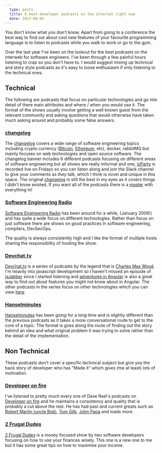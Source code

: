 ```yaml
---
  type: posts
  title: 6 best developer podcasts on the internet right now
  date: 2017-09-03
---
```

  

You don't know what you don't know.   Apart from going to a conference the best way to find out about cool new features of your favourite programming language is to listen to podcasts while you walk to work or go to the gym.

Over the last year I've been on the lookout for the best podcasts on the interweb for software engineers.  I've been through a few painful hours listening to crap so you don't have to.  I would suggest mixing up technical and story style podcasts as it's easy to loose enthusiasm if only listening to the technical ones.  

## Technical
The following are podcasts that focus on particular technologies and go into detail of there main attributes and where / when you would use it.  The format of the shows usually involve getting a well known guest from the relevant community and asking questions that would otherwise have taken much asking around and probably some false answers.  

### [changelog](https://changelog.com/)
The [changelog](https://changelog.com/) covers a wide range of software engineering topics including crypto currency ([Bitcoin](https://bitcoin.org/en/), [Ethereum](https://www.ethereum.org/), etc), docker, rabbitMQ but mainly focuses on  web technologies and open source software.  The changelog banner includes 6 different podcasts focusing on different areas of software engineering but all shows are really informal and one, [jsParty](https://changelog.com/jsparty) is recorded live on Fridays so you can listen along and join the Slack channel to give your comments as they talk, which I think is novel and unique in this space.  The original [changelog](https://changelog.com/podcast) is still the best in my eyes as it covers things I didn't know existed.  If you want all of the podcasts there is a [master](https://changelog.com/master) with everything in!

### [Software Engineering Radio](http://www.se-radio.net/)
[Software Engineering Radio](http://www.se-radio.net/) has been around for a while, (January 2006!) and has quite a wide focus on different technologies.  Rather than focus on just software there are shows on good practices in software engineering, compilers, DevSecOps.

The quality is always consistently high and I like the format of multiple hosts sharing the responsibility of hosting the show.

### [Devchat.tv](https://devchat.tv/)
[Devchat.tv](https://devchat.tv/) is a series of podcasts by the legend that is [Charles Max Wood](https://twitter.com/cmaxw).  I'm heavily into javascript development so I haven't missed an episode of [jsJabber](https://devchat.tv/js-jabber) since I started listening and [adventures in Angular](https://devchat.tv/adv-in-angular) is also a great way to find out about features you might not know about in Angular.  The other podcasts in the series focus on other technologies which you can view [here](https://devchat.tv/)

### [Hanselminutes](https://hanselminutes.com/) 

[Hanselminutes](https://hanselminutes.com/) has been going for a long time and is slightly different than the previous podcasts as it takes a more conversational route to get to the core of a topic.  The format is goes along the route of finding out the story behind an idea and what original problem it was trying to solve rather than the detail of the implementation.

## Non Technical

These podcasts don't cover a specific technical subject but give you the back story of developer who has "Made it" which gives (me at least) lots of motivation.

### [Developer on fire](http://developeronfire.com/)

I've listened to pretty much every one of Dave Rael's podcasts on [Developer on fire](http://developeronfire.com/) and he maintains a consistency and quality that is probably a cut above the rest.  He has had past and current greats such as [Robert Martin (uncle Bob)](https://sites.google.com/site/unclebobconsultingllc/), [Tom Glib](https://www.gilb.com/), [John Papa](https://johnpapa.net/) and loads more.

### [2 Frugal Dudes](http://2frugaldudes.com/)

[2 Frugal Dudes](http://2frugaldudes.com/) is a money focused show by two software developers focusing on how to use your finances wisely.  This one is a new one to me but it has some great tips on how to maximise your income.




